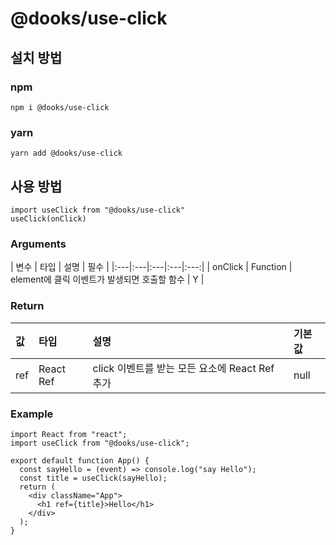 # @dooks/use-click

## 설치 방법
### npm
```
npm i @dooks/use-click
```
### yarn
```
yarn add @dooks/use-click
```

## 사용 방법
```
import useClick from "@dooks/use-click"
useClick(onClick)
```
### Arguments
| 변수 | 타입 | 설명 | 필수 |
|:---|:---|:---|:---|:---:|
| onClick | Function | element에 클릭 이벤트가 발생되면 호출할 함수 | Y |

### Return
| 값 | 타입 | 설명 | 기본값 | 
|:---|:---|:---|:---|
| ref | React Ref | click 이벤트를 받는 모든 요소에 React Ref 추가 | null |

### Example
```node
import React from "react";
import useClick from "@dooks/use-click";

export default function App() {
  const sayHello = (event) => console.log("say Hello");
  const title = useClick(sayHello);
  return (
    <div className="App">
      <h1 ref={title}>Hello</h1>
    </div>
  );
}
```
